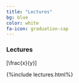 ```yaml
---
title: "Lectures"
bg: blue
color: white
fa-icon: graduation-cap
---
```


### Lectures

\[\frac{x}{y}\]

{%include lectures.html%}



